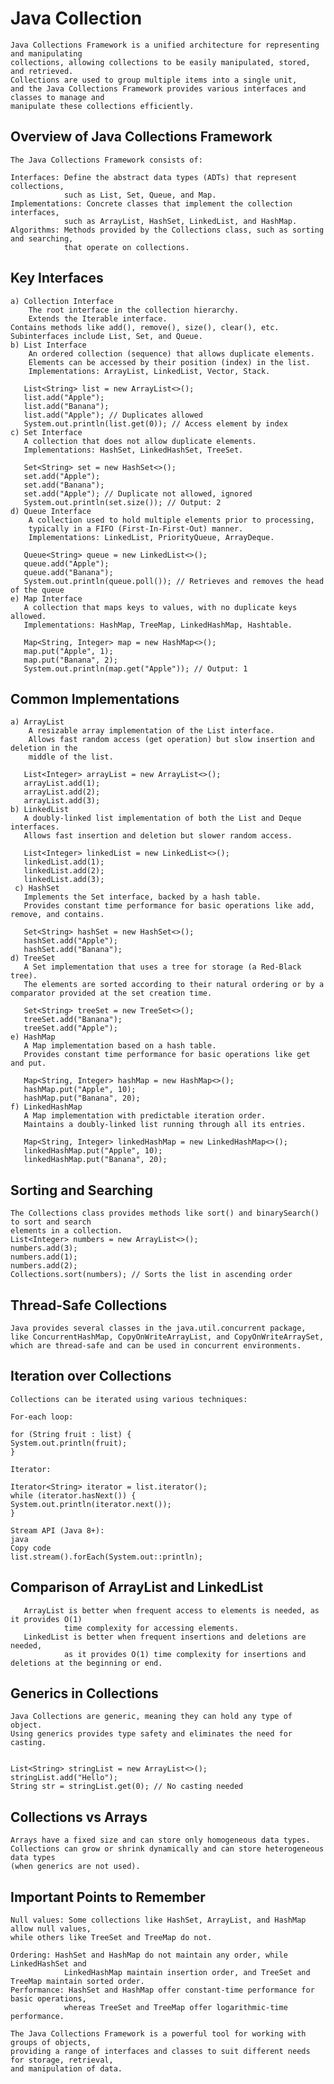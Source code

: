 # Java Collection

    Java Collections Framework is a unified architecture for representing and manipulating 
    collections, allowing collections to be easily manipulated, stored, and retrieved. 
    Collections are used to group multiple items into a single unit, 
    and the Java Collections Framework provides various interfaces and classes to manage and 
    manipulate these collections efficiently.

## Overview of Java Collections Framework
    The Java Collections Framework consists of:

    Interfaces: Define the abstract data types (ADTs) that represent collections, 
                such as List, Set, Queue, and Map.
    Implementations: Concrete classes that implement the collection interfaces, 
                such as ArrayList, HashSet, LinkedList, and HashMap.
    Algorithms: Methods provided by the Collections class, such as sorting and searching, 
                that operate on collections.
## Key Interfaces
    a) Collection Interface
        The root interface in the collection hierarchy.
        Extends the Iterable interface.
    Contains methods like add(), remove(), size(), clear(), etc.
    Subinterfaces include List, Set, and Queue.
    b) List Interface
        An ordered collection (sequence) that allows duplicate elements.
        Elements can be accessed by their position (index) in the list.
        Implementations: ArrayList, LinkedList, Vector, Stack.
 
       List<String> list = new ArrayList<>();
       list.add("Apple");
       list.add("Banana");
       list.add("Apple"); // Duplicates allowed
       System.out.println(list.get(0)); // Access element by index
    c) Set Interface
       A collection that does not allow duplicate elements.
       Implementations: HashSet, LinkedHashSet, TreeSet.
       
       Set<String> set = new HashSet<>();
       set.add("Apple");
       set.add("Banana");
       set.add("Apple"); // Duplicate not allowed, ignored
       System.out.println(set.size()); // Output: 2
    d) Queue Interface
        A collection used to hold multiple elements prior to processing, 
        typically in a FIFO (First-In-First-Out) manner.
        Implementations: LinkedList, PriorityQueue, ArrayDeque.
   
       Queue<String> queue = new LinkedList<>();
       queue.add("Apple");
       queue.add("Banana");
       System.out.println(queue.poll()); // Retrieves and removes the head of the queue
    e) Map Interface
       A collection that maps keys to values, with no duplicate keys allowed.
       Implementations: HashMap, TreeMap, LinkedHashMap, Hashtable.
           
       Map<String, Integer> map = new HashMap<>();
       map.put("Apple", 1);
       map.put("Banana", 2);
       System.out.println(map.get("Apple")); // Output: 1

## Common Implementations
    a) ArrayList
        A resizable array implementation of the List interface.
        Allows fast random access (get operation) but slow insertion and deletion in the 
        middle of the list.
  
       List<Integer> arrayList = new ArrayList<>();
       arrayList.add(1);
       arrayList.add(2);
       arrayList.add(3);
    b) LinkedList
       A doubly-linked list implementation of both the List and Deque interfaces.
       Allows fast insertion and deletion but slower random access.
   
       List<Integer> linkedList = new LinkedList<>();
       linkedList.add(1);
       linkedList.add(2);
       linkedList.add(3);
     c) HashSet
       Implements the Set interface, backed by a hash table.
       Provides constant time performance for basic operations like add, remove, and contains.
       
       Set<String> hashSet = new HashSet<>();
       hashSet.add("Apple");
       hashSet.add("Banana");
    d) TreeSet
       A Set implementation that uses a tree for storage (a Red-Black tree).
       The elements are sorted according to their natural ordering or by a comparator provided at the set creation time.
       
       Set<String> treeSet = new TreeSet<>();
       treeSet.add("Banana");
       treeSet.add("Apple");
    e) HashMap
       A Map implementation based on a hash table.
       Provides constant time performance for basic operations like get and put.
       
       Map<String, Integer> hashMap = new HashMap<>();
       hashMap.put("Apple", 10);
       hashMap.put("Banana", 20);
    f) LinkedHashMap
       A Map implementation with predictable iteration order.
       Maintains a doubly-linked list running through all its entries.
       
       Map<String, Integer> linkedHashMap = new LinkedHashMap<>();
       linkedHashMap.put("Apple", 10);
       linkedHashMap.put("Banana", 20);
## Sorting and Searching
    The Collections class provides methods like sort() and binarySearch() to sort and search 
    elements in a collection.
    List<Integer> numbers = new ArrayList<>();
    numbers.add(3);
    numbers.add(1);
    numbers.add(2);
    Collections.sort(numbers); // Sorts the list in ascending order
## Thread-Safe Collections
    Java provides several classes in the java.util.concurrent package, 
    like ConcurrentHashMap, CopyOnWriteArrayList, and CopyOnWriteArraySet, 
    which are thread-safe and can be used in concurrent environments.

## Iteration over Collections
    Collections can be iterated using various techniques:

    For-each loop:
    
    for (String fruit : list) {
    System.out.println(fruit);
    }

    Iterator:

    Iterator<String> iterator = list.iterator();
    while (iterator.hasNext()) {
    System.out.println(iterator.next());
    }

    Stream API (Java 8+):
    java
    Copy code
    list.stream().forEach(System.out::println);
## Comparison of ArrayList and LinkedList
       ArrayList is better when frequent access to elements is needed, as it provides O(1) 
                time complexity for accessing elements.
       LinkedList is better when frequent insertions and deletions are needed, 
                as it provides O(1) time complexity for insertions and deletions at the beginning or end.
## Generics in Collections
    Java Collections are generic, meaning they can hold any type of object. 
    Using generics provides type safety and eliminates the need for casting.


    List<String> stringList = new ArrayList<>();
    stringList.add("Hello");
    String str = stringList.get(0); // No casting needed

## Collections vs Arrays
    Arrays have a fixed size and can store only homogeneous data types.
    Collections can grow or shrink dynamically and can store heterogeneous data types 
    (when generics are not used).
##  Important Points to Remember
    Null values: Some collections like HashSet, ArrayList, and HashMap allow null values, 
    while others like TreeSet and TreeMap do not.
    
    Ordering: HashSet and HashMap do not maintain any order, while LinkedHashSet and 
                LinkedHashMap maintain insertion order, and TreeSet and TreeMap maintain sorted order.
    Performance: HashSet and HashMap offer constant-time performance for basic operations, 
                whereas TreeSet and TreeMap offer logarithmic-time performance.
    
    The Java Collections Framework is a powerful tool for working with groups of objects, 
    providing a range of interfaces and classes to suit different needs for storage, retrieval, 
    and manipulation of data.